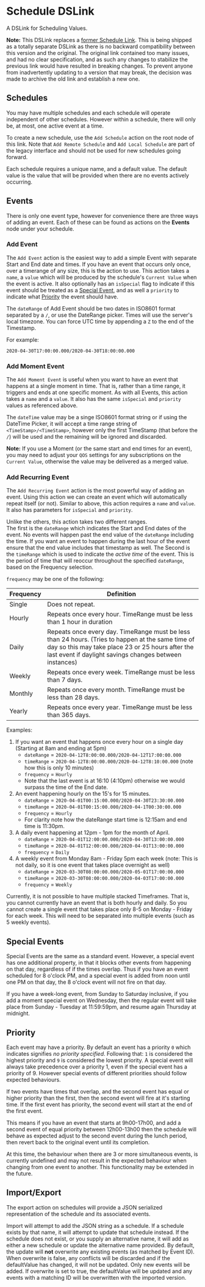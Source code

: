 # Schedule DSLink

A DSLink for Scheduling Values.

**Note:** This DSLink replaces a [former Schedule Link](https://github.com/iot-dsa/dslink-dart-schedule). This is being
shipped as a totally separate DSLink as there is no backward compatibility between this version and the original.
The original link contained too many issues, and had no clear specification, and as such any changes to stabilize
the previous link would have resulted in breaking changes. To prevent anyone from inadvertently updating to a version
that may break, the decision was made to archive the old link and establish a new one. 

## Schedules

You may have multiple schedules and each schedule will operate independent of other schedules. However
within a schedule, there will only be, at most, one active event at a time.

To create a new schedule, use the `Add Schedule` action on the root node of this link. Note that
`Add Remote Schedule` and `Add Local Schedule` are part of the legacy interface and should not be used for
new schedules going forward.

Each schedule requires a unique name, and a default value. The default value is the value that will be provided
when there are no events actively occurring.

## Events

There is only one event type, however for convenience there are three ways of adding an event. Each of these can be 
found as actions on the **Events** node under your schedule.

### Add Event
The `Add Event` action is the easiest way to add a simple Event with separate Start and End date and times. If you have
an event that occurs only once, over a timerange of any size, this is the action to use. This action takes a `name`, a
`value` which will be produced by the schedule's `Current Value` when the event is active. It also optionally has an
`isSpecial` flag to indicate if this event should be treated as a [Special Event](#special-events), and as well a 
`priority` to indicate what [Priority](#priority) the event should have.

The `dateRange` of Add Event should be two dates in ISO8601 format separated by a `/`, or use the DateRange picker.
Times will use the server's local timezone. You can force UTC time by appending a `Z` to the end of the Timestamp.
 
For example: 
```
2020-04-30T17:00:00.000/2020-04-30T18:00:00.000
```

### Add Moment Event
The `Add Moment Event` is useful when you want to have an event that happens at a single moment in time. That is, rather
than a time range, it triggers and ends at one specific moment. As with all Events, this action takes a `name` and a
`value`. It also has the same `isSpecial` and `priority` values as referenced above.

The `dateTime` value may be a singe ISO8601 format string or if using the DateTime Picker, it will accept a time range
string of `<TimeStamp>/<TimeStamp>`, however only the first TimeStamp (that before the `/`) will be used and the
remaining will be ignored and discarded.

**Note:** If you use a Moment (or the same start and end times for an event), you may need to adjust your `QOS` settings
for any subscriptions on the `Current Value`, otherwise the value may be delivered as a merged value.

### Add Recurring Event
The `Add Recurring Event` action is the most powerful way of adding an event. Using this action we can create an event
which will automatically repeat itself (or not). Similar to above, this action requires a `name` and `value`. It also
has parameters for `isSpecial` and `priority`.

Unlike the others, this action takes two different ranges. <br>
The first is the `dateRange` which indicates the Start and End dates of the event. No events will happen past the end
value of the `dateRange` including the time. If you want an event to happen during the last hour of the event ensure that
the end value includes that timestamp as well.
The Second is the `timeRange` which is used to indicate the *active time* of the event. This is the period of time that
will reoccur throughout the specified `dateRange`, based on the Frequency selection.

`frequency` may be one of the following:

Frequency | Definition
----------|-----------
Single | Does not repeat.
Hourly | Repeats once every hour. TimeRange must be less than 1 hour in duration
Daily | Repeats once every day. TimeRange must be less than 24 hours. (Tries to happen at the same time of day so this may take place 23 or 25 hours after the last event if daylight savings changes between instances)
Weekly | Repeats once every week. TimeRange must be less than 7 days.
Monthly | Repeats once every month. TimeRange must be less than 28 days.
Yearly | Repeats once every year. TimeRange must be less than 365 days.

Examples:

1. If you want an event that happens once every hour on a single day (Starting at 8am and ending at 5pm)
    * `dateRange` = `2020-04-12T8:00:00.000/2020-04-12T17:00:00.000`
    * `timeRange` = `2020-04-12T8:00:00.000/2020-04-12T8:10:00.000` (note how this is only 10 minutes)
    * `frequency` = `Hourly`
    * Note that the last event is at 16:10 (4:10pm) otherwise we would surpass the time of the End date. 
2. An event happening hourly on the 15's for 15 minutes.
    * `dateRange` = `2020-04-01T00:15:00.000/2020-04-30T23:30:00.000`
    * `timeRange` = `2020-04-01T00:15:00.000/2020-04-1T00:30:00.000`
    * `frequency` = `Hourly`
    * For clarity note how the dateRange start time is 12:15am and end time is 11:30pm.
3. A daily event happening at 12pm - 1pm for the month of April.
    * `dateRange` = `2020-04-01T12:00:00.000/2020-04-30T13:00:00.000`
    * `timeRange` = `2020-04-01T12:00:00.000/2020-04-01T13:00:00.000`
    * `frequency` = `Daily`
4. A weekly event from Monday 8am - Friday 5pm each week (note: This is not daily, so it is one event that takes place overnight as well)
    * `dateRange` = `2020-03-30T08:00:00.000/2020-05-01T17:00:00.000`
    * `timeRange` = `2020-03-30T08:00:00.000/2020-04-03T17:00:00.000`
    * `frequency` = `Weekly`
    
Currently, it is not possible to have multiple stacked Timeframes. That is, you cannot currently have
an event that is both hourly and daily. So you cannot create a single event that takes place only 8-5 on Monday - Friday
for each week. This will need to be separated into multiple events (such as 5 weekly events).

## Special Events

Special Events are the same as a standard event. However, a special event has one additional property, in that it blocks
other events from happening on that day, regardless of if the times overlap. Thus if you have an event scheduled for
8 o'clock PM, and a special event is added from noon until one PM on that day, the 8 o'clock
event will not fire on that day.

If you have a week-long event, from Sunday to Saturday inclusive, if you add a moment special event on Wednesday,
then the regular event will take place from Sunday - Tuesday at 11:59:59pm, and resume again Thursday at midnight.

## Priority

Each event may have a priority. By default an event has a priority `0` which indicates signifies _no priority specified_.
Following that: `1` is considered the highest priority and `9` is considered the lowest priority. A special event will
always take precedence over a priority 1, even if the special event has a priority of 9. However special events of
different priorities should follow expected behaviours.

If two events have times that overlap, and the second event has equal or higher priority than the first, then the second
event will fire at it's starting time. If the first event has priority, the second event will start at the end of the
first event.

This means if you have an event that starts at 9h00-17h00, and add a second event of equal priority between 12h00-13h00
then the schedule will behave as expected adjust to the second event during the lunch period, then revert back to the
original event until its completion.
 
At this time, the behaviour when there are 3 or more simultaneous events, is currently undefined and may not result in
the expected behaviour when changing from one event to another. This functionality may be extended in the future.

## Import/Export

The export action on schedules will provide a JSON serialized representation of the schedule and its associated events.

Import will attempt to add the JSON string as a schedule. If a schedule exists by that name, it will attempt to update
that schedule instead. If the schedule does not exist, or you supply an alternative name, it will add as either a new
schedule or update the alternative name provided.
By default, the update will __not__ overwrite any existing events (as matched by Event ID). When overwrite is false,
any conflicts will be discarded and if the defaultValue has changed, it will not be updated. Only new events will be 
added. If overwrite is set to true, the defaultValue will be updated and any events with a matching ID will be 
overwritten with the imported version.